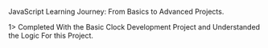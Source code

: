 JavaScript Learning Journey: From Basics to Advanced Projects.

1> Completed With the Basic Clock Development Project and Understanded the Logic For this Project.